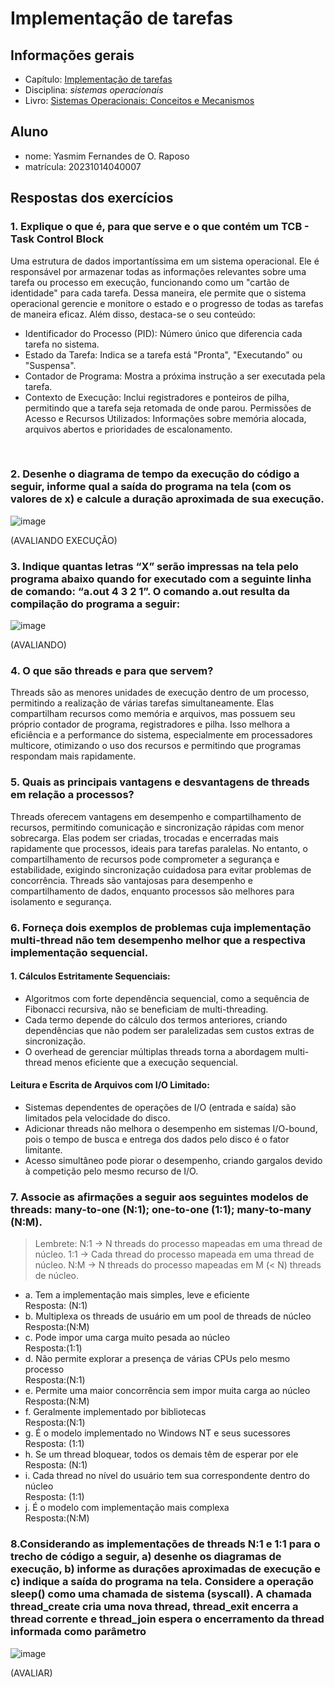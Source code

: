 # Implementação de tarefas

## Informações gerais

- Capítulo: [Implementação de tarefas](https://wiki.inf.ufpr.br/maziero/lib/exe/fetch.php?media=socm:socm-05.pdf)
- Disciplina: *sistemas operacionais*
- Livro: [Sistemas Operacionais: Conceitos e Mecanismos](https://wiki.inf.ufpr.br/maziero/doku.php?id=socm:start)

## Aluno

- nome: Yasmim Fernandes de O. Raposo
- matrícula: 20231014040007

## Respostas dos exercícios
### **1. Explique o que é, para que serve e o que contém um TCB - Task Control Block**<br>

Uma estrutura de dados importantíssima em um sistema operacional. Ele é responsável por armazenar todas as informações relevantes sobre uma tarefa ou processo em execução, funcionando como um "cartão de identidade" para cada tarefa. Dessa maneira, ele permite que o sistema operacional gerencie e monitore o estado e o progresso de todas as tarefas de maneira eficaz. Além disso, destaca-se o seu conteúdo:
- Identificador do Processo (PID): Número único que diferencia cada tarefa no sistema.<br>
- Estado da Tarefa: Indica se a tarefa está "Pronta", "Executando" ou "Suspensa".<br>
- Contador de Programa: Mostra a próxima instrução a ser executada pela tarefa.<br>
- Contexto de Execução: Inclui registradores e ponteiros de pilha, permitindo que a tarefa seja retomada de onde parou.
Permissões de Acesso e Recursos Utilizados: Informações sobre memória alocada, arquivos abertos e prioridades de escalonamento.<br>
<br>

### 2. Desenhe o diagrama de tempo da execução do código a seguir, informe qual a saída do programa na tela (com os valores de x) e calcule a duração aproximada de sua execução.<br>

![image](https://github.com/user-attachments/assets/9e434c9d-5d03-45a5-b599-471916c3fff7)

(AVALIANDO EXECUÇÃO)

### **3. Indique quantas letras “X” serão impressas na tela pelo programa abaixo quando for executado com a seguinte linha de comando: “a.out 4 3 2 1”. O comando a.out resulta da compilação do programa a seguir:**<br>
![image](https://github.com/user-attachments/assets/f43951f1-6cdc-4902-b2a3-cc77b77a5558)

(AVALIANDO)

### **4. O que são threads e para que servem?**<br>

Threads são as menores unidades de execução dentro de um processo, permitindo a realização de várias tarefas simultaneamente. Elas compartilham recursos como memória e arquivos, mas possuem seu próprio contador de programa, registradores e pilha. Isso melhora a eficiência e a performance do sistema, especialmente em processadores multicore, otimizando o uso dos recursos e permitindo que programas respondam mais rapidamente.<br>

### **5. Quais as principais vantagens e desvantagens de threads em relação a processos?**<br>
Threads oferecem vantagens em desempenho e compartilhamento de recursos, permitindo comunicação e sincronização rápidas com menor sobrecarga. Elas podem ser criadas, trocadas e encerradas mais rapidamente que processos, ideais para tarefas paralelas. No entanto, o compartilhamento de recursos pode comprometer a segurança e estabilidade, exigindo sincronização cuidadosa para evitar problemas de concorrência. Threads são vantajosas para desempenho e compartilhamento de dados, enquanto processos são melhores para isolamento e segurança.<br>

### **6. Forneça dois exemplos de problemas cuja implementação multi-thread não tem desempenho melhor que a respectiva implementação sequencial.**<br>

#### 1. Cálculos Estritamente Sequenciais:

- Algoritmos com forte dependência sequencial, como a sequência de Fibonacci recursiva, não se beneficiam de multi-threading.
- Cada termo depende do cálculo dos termos anteriores, criando dependências que não podem ser paralelizadas sem custos extras de sincronização.
- O overhead de gerenciar múltiplas threads torna a abordagem multi-thread menos eficiente que a execução sequencial.

#### Leitura e Escrita de Arquivos com I/O Limitado:

- Sistemas dependentes de operações de I/O (entrada e saída) são limitados pela velocidade do disco.
- Adicionar threads não melhora o desempenho em sistemas I/O-bound, pois o tempo de busca e entrega dos dados pelo disco é o fator limitante.
- Acesso simultâneo pode piorar o desempenho, criando gargalos devido à competição pelo mesmo recurso de I/O.

### **7. Associe as afirmações a seguir aos seguintes modelos de threads: many-to-one (N:1); one-to-one (1:1); many-to-many (N:M).**<br>


> Lembrete: 
> N:1 -> N threads do processo mapeadas em uma thread de núcleo.
> 1:1 -> Cada thread do processo mapeada em uma thread de núcleo.
> N:M -> N threads do processo mapeadas em M (< N) threads de núcleo.<br>

- a. Tem a implementação mais simples, leve e eficiente<br>
Resposta: (N:1)<br>
- b. Multiplexa os threads de usuário em um pool de threads de núcleo<br>
Resposta:(N:M)<br>
- c. Pode impor uma carga muito pesada ao núcleo<br>
Resposta:(1:1)<br>
- d. Não permite explorar a presença de várias CPUs pelo mesmo processo<br>
Resposta:(N:1)<br>
- e. Permite uma maior concorrência sem impor muita carga ao núcleo<br> 
Resposta:(N:M)<br>
- f. Geralmente implementado por bibliotecas<br>
Resposta:(N:1)<br>
- g. É o modelo implementado no Windows NT e seus sucessores<br>
Resposta: (1:1)<br>
- h. Se um thread bloquear, todos os demais têm de esperar por ele<br>
Resposta: (N:1)<br>
- i. Cada thread no nível do usuário tem sua correspondente dentro do núcleo<br>
Resposta: (1:1)<br>
- j. É o modelo com implementação mais complexa<br>
Resposta:(N:M)<br>

### **8.Considerando as implementações de threads N:1 e 1:1 para o trecho de código a seguir, a) desenhe os diagramas de execução, b) informe as durações aproximadas de execução e c) indique a saída do programa na tela. Considere a operação sleep() como uma chamada de sistema (syscall). A chamada thread_create cria uma nova thread, thread_exit encerra a thread corrente e thread_join espera o encerramento da thread informada como parâmetro**
![image](https://github.com/user-attachments/assets/18f1c8a7-4461-4677-a1d3-2ee85c024020)

(AVALIAR)
